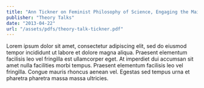 ```yaml
---
title: "Ann Tickner on Feminist Philosophy of Science, Engaging the Mainstream, and (still) Remaining Critical in/of IR"
publisher: "Theory Talks"
date: "2013-04-22"
url: "/assets/pdfs/theory-talk-tickner.pdf"
---
```


Lorem ipsum dolor sit amet, consectetur adipiscing elit, sed do eiusmod tempor incididunt ut labore et dolore magna aliqua. Praesent elementum facilisis leo vel fringilla est ullamcorper eget. At imperdiet dui accumsan sit amet nulla facilities morbi tempus. Praesent elementum facilisis leo vel fringilla. Congue mauris rhoncus aenean vel. Egestas sed tempus urna et pharetra pharetra massa massa ultricies.
